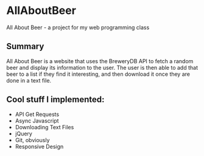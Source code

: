 # AllAboutBeer
All About Beer - a project for my web programming class

## Summary

All About Beer is a website that uses the BreweryDB API to fetch a random beer and display its information to the user. The user is then able to add that beer to a list if they find it interesting, and then download it once they are done in a text file.

## Cool stuff I implemented:
* API Get Requests
* Async Javascript
* Downloading Text Files
* jQuery
* Git, obviously
* Responsive Design
